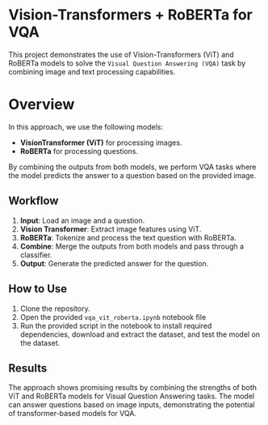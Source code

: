# Vision-Transformers + RoBERTa for VQA

This project demonstrates the use of Vision-Transformers (ViT) and RoBERTa models to solve the `Visual Question Answering (VQA)` task by combining image and text processing capabilities.

# Overview

In this approach, we use the following models:
- **VisionTransformer (ViT)** for processing images.
- **RoBERTa** for processing questions.

By combining the outputs from both models, we perform VQA tasks where the model predicts the answer to a question based on the provided image.

## Workflow

1. **Input**: Load an image and a question.
2. **Vision Transformer**: Extract image features using ViT.
3. **RoBERTa**: Tokenize and process the text question with RoBERTa.
4. **Combine**: Merge the outputs from both models and pass through a classifier.
5. **Output**: Generate the predicted answer for the question.

## How to Use

1. Clone the repository.
2. Open the provided `vqa_vit_roberta.ipynb` notebook file
3. Run the provided script in the notebook to install required dependencies, download and extract the dataset, and test the model on the dataset.

## Results

The approach shows promising results by combining the strengths of both ViT and RoBERTa models for Visual Question Answering tasks. The model can answer questions based on image inputs, demonstrating the potential of transformer-based models for VQA.
